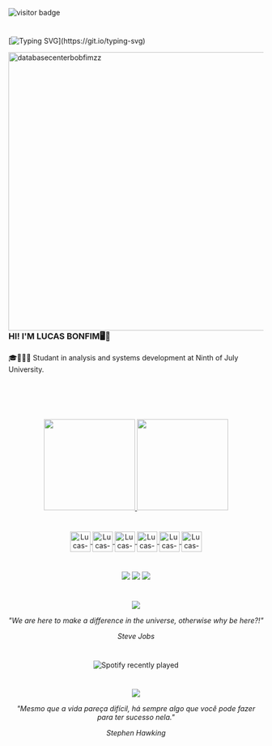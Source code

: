  ![visitor badge](https://visitor-badge.glitch.me/badge?page_id=BonfimLucas.visitor-badge&left_color=blue&right_color=blue&left_text=Hello%20Visitors)
 
#

[![Typing SVG](https://readme-typing-svg.demolab.com?font=Fira+Code&pause=1000&width=435&lines=Ol%C3%A1!+Seja+bem-vindo+ao+meu+perfil!+;Hello!+Welcome+to+my+Github+profile!;%E4%BD%A0%E5%A5%BD%EF%BC%81+%E6%AD%A1%E8%BF%8E%E4%BE%86%E5%88%B0%E6%88%91%E7%9A%84+Github+%E5%80%8B%E4%BA%BA%E8%B3%87%E6%96%99%EF%BC%81;+%C2%A1Hola!+%C2%A1Bienvenido+a+mi+perfil!)](https://git.io/typing-svg)

<img src="https://i.imgur.com/saIEBMs.png" in-width="400px" max-width="550px" width="550px" align="right" alt="databasecenterbobfimzz">

#
<H3> HI! I'M LUCAS BONFIM🖥🤖</H3>
🎓👨🏽‍🎓 Studant in analysis and systems development at Ninth of July University.<br>
<br>
<br>
<br>

#
<div align="center">
  <a href="https://github.com/BonfimLucas">
  <img height="180em" src="https://github-readme-stats.vercel.app/api?username=BonfimLucas&show_icons=true&theme=blue-green"/>
  <img height="180em" src="https://github-readme-stats.vercel.app/api/top-langs/?username=BonfimLucas&layout=compact&langs_count=7&theme=blue-green"/>
</div>
  
 #
    
  <div align="center">
  <img align="center" alt="Lucas-HTML" height="40" width="40" src="https://cdn.jsdelivr.net/gh/devicons/devicon/icons/html5/html5-original.svg" />
  <img align="center" alt="Lucas-ICON" height="40" width="40" src="https://www.svgrepo.com/show/331553/python-package-index.svg" />
  <img align="center" alt="Lucas-NUMPY" height="40" width="40" src="https://cdn.jsdelivr.net/gh/devicons/devicon/icons/numpy/numpy-original.svg" />
  <img align="center" alt="Lucas-ICON" height="40" width="40" src="https://cdn.jsdelivr.net/gh/devicons/devicon/icons/mysql/mysql-original.svg" />
  <img align="center" alt="Lucas-PANDAS" height="40" width="40" src="https://cdn.jsdelivr.net/gh/devicons/devicon/icons/pandas/pandas-original.svg" />
  <img align="center" alt="Lucas-ICON" height="40" width="40" src="https://cdn.jsdelivr.net/gh/devicons/devicon/icons/jupyter/jupyter-original-wordmark.svg" />
   
    
  
    
  </div>
  
  #
    
  <div align="center">
   <a href="https://www.instagram.com/lucasbonfimzz/" target="_blank"><img src="https://img.shields.io/badge/-Instagram-%23E4405F?style=for-the-badge&logo=instagram&logoColor=white" target="_blank"></a>
   <a href="https://www.linkedin.com/in/lucas-bonfim-8a29b922b/" target="_blank"><img src="https://img.shields.io/badge/LinkedIn-0077B5?style=for-the-badge&logo=linkedin&logoColor=white" target="_blank"></a>
   <a href="https://open.spotify.com/user/0629dlkwu27l6v9mv9ht9ccom" target="_blank"><img src="https://img.shields.io/badge/Spotify-1ED760?&style=for-the-badge&logo=spotify&logoColor=white" target="_blank"></a>  
  </div>

#

<div align='center'>

![](https://i.pinimg.com/originals/c2/2c/19/c22c19cc168d733849b69c70d19167f0.gif)

 <i>"We are here to make a difference in the universe, otherwise why be here?!"
  
  Steve Jobs</i>
</div>

#

<div align="center">

![Spotify recently played](https://spotify-recently-played-readme.vercel.app/api?user=0629dlkwu27l6v9mv9ht9ccom&count=1)

</div>  
 
 #
 
 <div align = 'center'>
  
 ![](https://i.pinimg.com/originals/d4/63/f2/d463f24b0e1f3f1ce6680d601c97e6a0.gif)
 
 <i>"Mesmo que a vida pareça difícil, há sempre algo que você pode fazer para ter sucesso nela."
  
  Stephen Hawking</i>
 
 </div>
